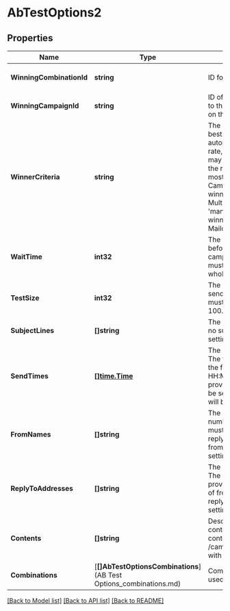 # AbTestOptions2

## Properties
Name | Type | Description | Notes
------------ | ------------- | ------------- | -------------
**WinningCombinationId** | **string** | ID for the winning combination. | [optional] [default to null]
**WinningCampaignId** | **string** | ID of the campaign that was sent to the remaining recipients based on the winning combination. | [optional] [default to null]
**WinnerCriteria** | **string** | The combination that performs the best. This may be determined automatically by click rate, open rate, or total revenue -- or you may choose manually based on the reporting data you find the most valuable. For Multivariate Campaigns testing send_time, winner_criteria is ignored. For Multivariate Campaigns with &#39;manual&#39; as the winner_criteria, the winner must be chosen in the Mailchimp web application. | [default to null]
**WaitTime** | **int32** | The number of minutes to wait before choosing the winning campaign. The value of wait_time must be greater than 0 and in whole hours, specified in minutes. | [optional] [default to null]
**TestSize** | **int32** | The percentage of recipients to send the test combinations to, must be a value between 10 and 100. | [optional] [default to null]
**SubjectLines** | **[]string** | The possible subject lines to test. If no subject lines are provided, settings.subject_line will be used. | [optional] [default to null]
**SendTimes** | [**[]time.Time**](time.Time.md) | The possible send times to test. The times provided should be in the format YYYY-MM-DD HH:MM:SS. If send_times are provided to test, the test_size will be set to 100% and winner_criteria will be ignored. | [optional] [default to null]
**FromNames** | **[]string** | The possible from names. The number of from_names provided must match the number of reply_to_addresses. If no from_names are provided, settings.from_name will be used. | [optional] [default to null]
**ReplyToAddresses** | **[]string** | The possible reply-to addresses. The number of reply_to_addresses provided must match the number of from_names. If no reply_to_addresses are provided, settings.reply_to will be used. | [optional] [default to null]
**Contents** | **[]string** | Descriptions of possible email contents. To set campaign contents, make a PUT request to /campaigns/{campaign_id}/content with the field &#39;variate_contents&#39;. | [optional] [default to null]
**Combinations** | [**[]AbTestOptionsCombinations**](AB Test Options_combinations.md) | Combinations of possible variables used to build emails. | [optional] [default to null]

[[Back to Model list]](../README.md#documentation-for-models) [[Back to API list]](../README.md#documentation-for-api-endpoints) [[Back to README]](../README.md)


